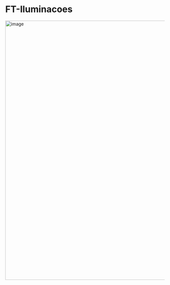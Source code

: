 # FT-Iluminacoes

<img width="1904" height="821" alt="image" src="https://github.com/user-attachments/assets/b5147e04-ec3f-4bf7-8599-87724124e29c" />


